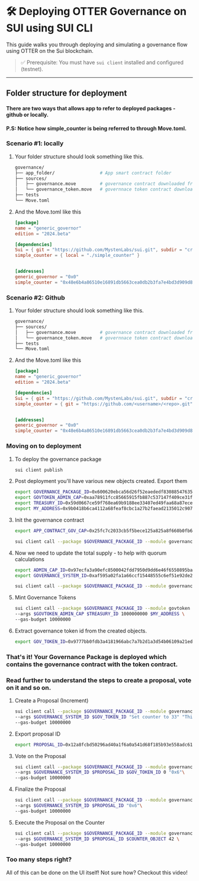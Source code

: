 # 🛠 Deploying OTTER Governance on SUI using SUI CLI

This guide walks you through deploying and simulating a governance flow using OTTER on the Sui blockchain.

> ✅ Prerequisite: You must have `sui client` installed and configured (testnet).

---

## Folder structure for deployment

#### There are two ways that allows app to refer to deployed packages - github or locally.

#### P.S: Notice how simple_counter is being referred to through Move.toml.

### Scenario #1: locally

1. Your folder structure should look something like this.

   ```bash
   governance/
   ├── app_folder/                 # App smart contract folder
   ├── sources/
   │   ├── governance.move         # governance contract downloaded from OTTER.
   │   └── governance_token.move   # governnace token contract downloaded at the same time.
   ├── tests
   └── Move.toml
   ```

2. And the Move.toml like this

   ```toml
   [package]
   name = "generic_governor"
   edition = "2024.beta"

   [dependencies]
   Sui = { git = "https://github.com/MystenLabs/sui.git", subdir = "crates/sui-framework/packages/sui-framework", rev = "framework/testnet" }
   simple_counter = { local = "./simple_counter" }


   [addresses]
   generic_governor = "0x0"
   simple_counter = "0x48e6b4a86510e16891db5663cea0db2b3fa7e4bd3d909d867de39323e63330cd"  ## Make sure to add the deployed address of the app contract
   ```

### Scenario #2: Github

1. Your folder structure should look something like this.

   ```bash
   governance/
   ├── sources/
   │   ├── governance.move         # governance contract downloaded from OTTER.
   │   └── governance_token.move   # governnace token contract downloaded at the same time.
   ├── tests
   └── Move.toml
   ```

2. And the Move.toml like this

   ```toml
   [package]
   name = "generic_governor"
   edition = "2024.beta"

   [dependencies]
   Sui = { git = "https://github.com/MystenLabs/sui.git", subdir = "crates/sui-framework/packages/sui-framework", rev = "framework/testnet" }
   simple_counter = { git = "https://github.com/<username>/<repo>.git", subdir = "<path-to-package>", rev = "<commit-or-branch>" }


   [addresses]
   generic_governor = "0x0"
   simple_counter = "0x48e6b4a86510e16891db5663cea0db2b3fa7e4bd3d909d867de39323e63330cd" ## Make sure to add the deployed address of the app contract
   ```

### Moving on to deployment

1. To deploy the governance package

   ```bash
   sui client publish
   ```

2. Post deployment you'll have various new objects created. Export them

   ```bash
   export GOVERNANCE_PACKAGE_ID=0x600620ebca56d26f52eaededf83088547635de4ea378519cceeea60f0cd1c2bd
   export GOVTOKEN_ADMIN_CAP=0xaa78911fcc85665915fb887c537147f409ce31fcbf531dd89c7e9bb906553776
   export TREASURY_ID=0x59d0667ce59f768ea69b9188ee33407ed49faa68a87ece26764d42bf0cf759f3
   export MY_ADDRESS=0x9b0418b6ca4112a68feaf8cbc1a27b2faead2135012c907b53499c469d440516
   ```

3. Init the governance contract

   ```bash
   export APP_CONTRACT_GOV_CAP=0x25fc7c2033cb5f5bece125a825a8f660b0fb67232c31d54b8a118b3ce7ae2e41 # Get this from your APP contract.

   sui client call --package $GOVERNANCE_PACKAGE_ID --module governance --function initialize_governance   --args $APP_CONTRACT_GOV_CAP --gas-budget 10000000
   ```

4. Now we need to update the total supply - to help with quorum calculations

   ```bash
   export ADMIN_CAP_ID=0x97ecfa3a90efc8500042fdd7950d9dd6e46f6550895ba900b835d63673789086
   export GOVERNANCE_SYSTEM_ID=0xaf595a02fa1a66ccf15448555c6ef51e92de2b731ff40ee64b6f2c4284baa44c

   sui client call --package $GOVERNANCE_PACKAGE_ID --module governance --function update_total_supply   --args $ADMIN_CAP_ID $GOVERNANCE_SYSTEM_ID 10000000000   --gas-budget 10000000
   ```

5. Mint Governance Tokens

   ```bash
   sui client call --package $GOVERNANCE_PACKAGE_ID --module govtoken --function mint_coins \
   --args $GOVTOKEN_ADMIN_CAP $TREASURY_ID 1000000000 $MY_ADDRESS \
   --gas-budget 10000000
   ```

6. Extract governance token id from the created objects.

   ```bash
   export GOV_TOKEN_ID=0x9777bb0fdb3a4181966abc7a7b2d1a3d54b06109a21edc20f3122b172d3bfc74
   ```

### That's it! Your Governance Package is deployed which contains the governance contract with the token contract.

### Read further to understand the steps to create a proposal, vote on it and so on.

1. Create a Proposal (Increment)

   ```bash
   sui client call --package $GOVERNANCE_PACKAGE_ID --module governance --function create_proposal \
   --args $GOVERNANCE_SYSTEM_ID $GOV_TOKEN_ID "Set counter to 33" "This proposal will set the counter value to 42" 120 "0x6" 0  33 \
   --gas-budget 10000000
   ```

2. Export proposal ID

   ```bash
   export PROPOSAL_ID=0x12a8fcbd50296ad40a1f6a0a541d68f185b93e558adc6122ad3fc2f8c9da64e8
   ```

3. Vote on the Proposal

   ```bash
   sui client call --package $GOVERNANCE_PACKAGE_ID --module governance --function vote \
   --args $GOVERNANCE_SYSTEM_ID $PROPOSAL_ID $GOV_TOKEN_ID 0 "0x6"\
   --gas-budget 10000000
   ```

4. Finalize the Proposal

   ```bash
   sui client call --package $GOVERNANCE_PACKAGE_ID --module governance --function finalize_proposal \
   --args $GOVERNANCE_SYSTEM_ID $PROPOSAL_ID "0x6"\
   --gas-budget 10000000
   ```

5. Execute the Proposal on the Counter

   ```bash
   sui client call --package $GOVERNANCE_PACKAGE_ID --module governance --function execute_proposal \
   --args $GOVERNANCE_SYSTEM_ID $PROPOSAL_ID $COUNTER_OBJECT 42 \
   --gas-budget 10000000
   ```

### Too many steps right?

All of this can be done on the UI itself! Not sure how? Checkout this video!

